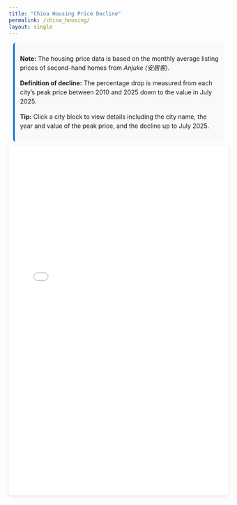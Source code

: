 ```yaml
---
title: "China Housing Price Decline"
permalink: /china_housing/
layout: single
---
```


<div class="note" style="padding:12px; background:#f9f9f9; border-left:4px solid #1976d2; margin:10px; border-radius:6px; font-size:14px; line-height:1.5;">
  <p>
    <strong>Note:</strong> The housing price data is based on the monthly average listing prices of second-hand homes from <em>Anjuke (安居客)</em>.
  </p>
  <p>
    <strong>Definition of decline:</strong> The percentage drop is measured from each city’s peak price between 2010 and 2025 down to the value in July 2025.
  </p>
  <p>
    <strong>Tip:</strong> Click a city block to view details including the city name, the year and value of the peak price, and the decline up to July 2025.
  </p>
</div>

<iframe src="/files/index.html" width="100%" height="800px" style="border:none; border-radius:8px; box-shadow:0 2px 8px rgba(0,0,0,0.1);"></iframe>
